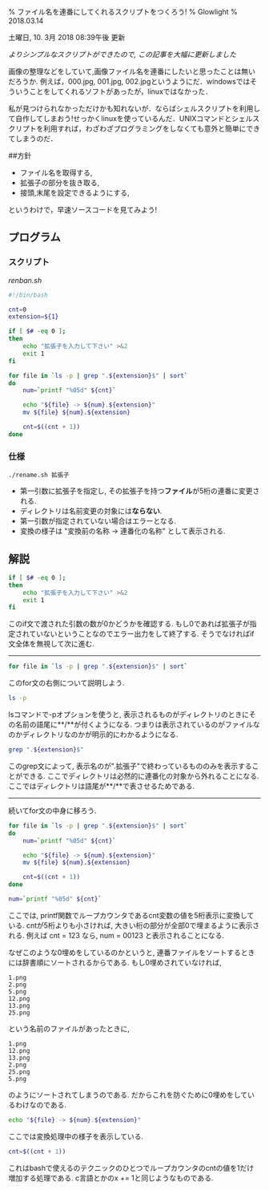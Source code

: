 % ファイル名を連番にしてくれるスクリプトをつくろう!
% Glowlight
% 2018.03.14

土曜日, 10. 3月 2018 08:39午後 更新

*よりシンプルなスクリプトができたので, この記事を大幅に更新しました*

画像の整理などをしていて,画像ファイル名を連番にしたいと思ったことは無いだろうか. 例えば，000.jpg, 001.jpg, 002.jpgというようにだ．windowsではそういうことをしてくれるソフトがあったが，linuxではなかった． 

私が見つけられなかっただけかも知れないが．ならばシェルスクリプトを利用して自作してしまおう!せっかくlinuxを使っているんだ．UNIXコマンドとシェルスクリプトを利用すれば，わざわざプログラミングをしなくても意外と簡単にできてしまうのだ． 

##方針

- ファイル名を取得する,
- 拡張子の部分を抜き取る,
- 接頭,末尾を設定できるようにする,

というわけで，早速ソースコードを見てみよう! 
 
## プログラム

### スクリプト

*renban.sh*

~~~bash
#!/bin/bash

cnt=0
extension=${1}

if [ $# -eq 0 ];
then
	echo "拡張子を入力して下さい" >&2
	exit 1
fi

for file in `ls -p | grep ".${extension}$" | sort`
do
	num=`printf "%05d" ${cnt}`

	echo "${file} -> ${num}.${extension}"
	mv ${file} ${num}.${extension}

	cnt=$((cnt + 1))
done

~~~

### 仕様

~~~
./rename.sh 拡張子
~~~

- 第一引数に拡張子を指定し, その拡張子を持つ**ファイル**が5桁の連番に変更される.
- ディレクトリは名前変更の対象には**ならない**.
- 第一引数が指定されていない場合はエラーとなる.
- 変換の様子は "変換前の名称 -> 連番化の名称" として表示される.

## 解説

~~~bash
if [ $# -eq 0 ];
then
	echo "拡張子を入力して下さい" >&2
	exit 1
fi
~~~

このif文で渡された引数の数が0かどうかを確認する. もし0であれば拡張子が指定されていないということなのでエラー出力をして終了する. そうでなければif文全体を無視して次に進む.

---


~~~bash
for file in `ls -p | grep ".${extension}$" | sort`
~~~

このfor文の右側について説明しよう.

~~~bash
ls -p
~~~

lsコマンドで-pオプションを使うと, 表示されるものがディレクトリのときにその名前の語尾に**/**が付くようになる. つまりは表示されているのがファイルなのかディレクトリなのかが明示的にわかるようになる.

~~~bash
grep ".${extension}$"
~~~

このgrep文によって, 表示名のが".拡張子"で終わっているもののみを表示することができる. ここでディレクトリは必然的に連番化の対象から外れることになる. ここではディレクトリは語尾が**/**で表させるためである.

---

続いてfor文の中身に移ろう.

~~~bash
for file in `ls -p | grep ".${extension}$" | sort`
do
	num=`printf "%05d" ${cnt}`

	echo "${file} -> ${num}.${extension}"
	mv ${file} ${num}.${extension}

	cnt=$((cnt + 1))
done
~~~

~~~bash
num=`printf "%05d" ${cnt}`
~~~

ここでは, printf関数でループカウンタであるcnt変数の値を5桁表示に変換している. cntが5桁よりも小さければ, 大きい桁の部分が全部0で埋まるように表示される. 例えば cnt = 123 なら, num = 00123 と表示されることになる.

なぜこのような0埋めをしているのかというと, 連番ファイルをソートするときには辞書順にソートされるからである. もし0埋めされていなければ,

~~~
1.png
2.png
5.png
12.png
13.png
25.png
~~~
という名前のファイルがあったときに,

~~~
1.png
12.png
13.png
2.png
25.png
5.png
~~~

のようにソートされてしまうのである. だからこれを防ぐために0埋めをしているわけなのである.

~~~bash
echo "${file} -> ${num}.${extension}"
~~~

ここでは変換処理中の様子を表示している.

~~~bash
cnt=$((cnt + 1))
~~~

これはbashで使えるのテクニックのひとつでループカウンタのcntの値を1だけ増加する処理である. c言語とかのx += 1と同じようなものである. 
